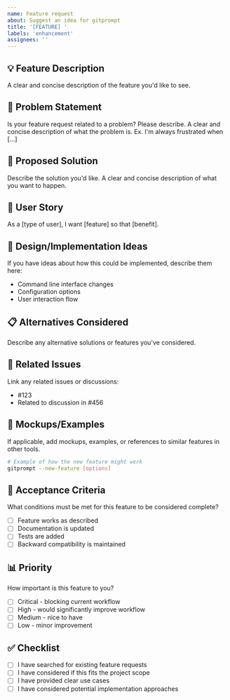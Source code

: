 ```yaml
---
name: Feature request
about: Suggest an idea for gitprompt
title: '[FEATURE] '
labels: 'enhancement'
assignees: ''
---
```


## 💡 Feature Description
A clear and concise description of the feature you'd like to see.

## 🎯 Problem Statement
Is your feature request related to a problem? Please describe.
A clear and concise description of what the problem is. Ex. I'm always frustrated when [...]

## 💭 Proposed Solution
Describe the solution you'd like.
A clear and concise description of what you want to happen.

## 🔄 User Story
As a [type of user], I want [feature] so that [benefit].

## 🎨 Design/Implementation Ideas
If you have ideas about how this could be implemented, describe them here:
- Command line interface changes
- Configuration options
- User interaction flow

## 📋 Alternatives Considered
Describe any alternative solutions or features you've considered.

## 🔗 Related Issues
Link any related issues or discussions:
- #123
- Related to discussion in #456

## 📸 Mockups/Examples
If applicable, add mockups, examples, or references to similar features in other tools.

```bash
# Example of how the new feature might work
gitprompt --new-feature [options]
```

## 🎯 Acceptance Criteria
What conditions must be met for this feature to be considered complete?
- [ ] Feature works as described
- [ ] Documentation is updated
- [ ] Tests are added
- [ ] Backward compatibility is maintained

## 📊 Priority
How important is this feature to you?
- [ ] Critical - blocking current workflow
- [ ] High - would significantly improve workflow
- [ ] Medium - nice to have
- [ ] Low - minor improvement

## ✅ Checklist
- [ ] I have searched for existing feature requests
- [ ] I have considered if this fits the project scope
- [ ] I have provided clear use cases
- [ ] I have considered potential implementation approaches 
